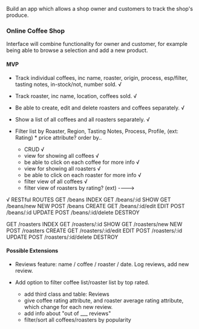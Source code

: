 Build an app which allows a shop owner and customers to track the shop's produce.

### Online Coffee Shop
Interface will combine functionality for owner and customer, for example being able to browse a selection and add a new product.

#### MVP

* Track individual coffees, inc name, roaster, origin, process, esp/filter, tasting notes, in-stock/not, number sold.
√
* Track roaster, inc name, location, coffees sold.
√
* Be able to create, edit and delete roasters and coffees separately.
√
* Show a list of all coffees and all roasters separately.
√
* Filter list by Roaster, Region, Tasting Notes, Process, Profile, (ext: Rating)
      * price attribute? order by..

  * CRUD
  √
  * view for showing all coffees
  √
  * be able to click on each coffee for more info
  √
  * view for showing all roasters
  √
  * be able to click on each roaster for more info
  √
  * filter view of all coffees
  √
  * filter view of roasters by rating? (ext)
---->

√     RESTful ROUTES
  GET       /beans                 INDEX
  GET       /beans/:id             SHOW
  GET       /beans/new             NEW
  POST      /beans                 CREATE
  GET       /beans/:id/edit        EDIT
  POST      /beans/:id             UPDATE
  POST      /beans/:id/delete      DESTROY

  GET       /roasters                INDEX
  GET       /roasters/:id            SHOW
  GET       /roasters/new            NEW
  POST      /roasters                CREATE
  GET       /roasters/:id/edit       EDIT
  POST      /roasters/:id            UPDATE
  POST      /roasters/:id/delete     DESTROY

#### Possible Extensions

* Reviews feature: name / coffee / roaster / date. Log reviews, add new review.
* Add option to filter coffee list/roaster list by top rated.

  * add third class and table: Reviews
  * give coffee rating attribute, and roaster average rating attribute, which change for each new review.
  * add info about "out of ___ reviews"
  * filter/sort all coffees/roasters by popularity
